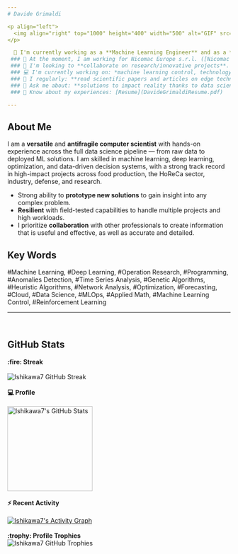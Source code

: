 ```yaml
---
# Davide Grimaldi

<p align="left">
  <img align="right" top="1000" height="400" width="500" alt="GIF" src="https://cdn.analyticsvidhya.com/wp-content/uploads/2020/02/ANN-Graph.gif">
</p>

  🔭 I'm currently working as a **Machine Learning Engineer** and as a **Research Operations Analyst**.
 ### 🏢 At the moment, I am working for Nicomac Europe s.r.l. ([Nicomac website](https://nicomac.com/)) on machine learning control projects and the use of machine learning in industrial processes.
 ### 🌱 I'm looking to **collaborate on research/innovative projects**.
 ### 💻 I'm currently working on: *machine learning control, technology transfer, deep learning models, data pipelines, deployment of AI solutions, optimization problems*.
 ### 📝 I regularly: **read scientific papers and articles on edge technologies in AI**, and **prototype new systems to deal with real problems**.
 ### 💬 Ask me about: **solutions to impact reality thanks to data science and artificial intelligence**, and **making processes more efficient through optimization algorithms**.
 ### 📄 Know about my experiences: [Resume](DavideGrimaldiResume.pdf)

---
```


## About Me

I am a **versatile** and **antifragile computer scientist** with hands-on experience across the full data science pipeline — from raw data to deployed ML solutions. I am skilled in machine learning, deep learning, optimization, and data-driven decision systems, with a strong track record in high-impact projects across food production, the HoReCa sector, industry, defense, and research.

* Strong ability to **prototype new solutions** to gain insight into any complex problem.
* **Resilient** with field-tested capabilities to handle multiple projects and high workloads.
* I prioritize **collaboration** with other professionals to create information that is useful and effective, as well as accurate and detailed.

## Key Words

#Machine Learning, #Deep Learning, #Operation Research, #Programming, #Anomalies Detection, #Time Series Analysis, #Genetic Algorithms, #Heuristic Algorithms, #Network Analysis, #Optimization, #Forecasting, #Cloud, #Data Science, #MLOps, #Applied Math, #Machine Learning Control, #Reinforcement Learning

---

<br/>

## GitHub Stats

<p align="center">
  <summary><b>:fire: Streak</b></summary>
  <br/>
  <img src="https://github-readme-streak-stats.herokuapp.com/?user=Ishikawa7&count_private=true" alt="Ishikawa7 GitHub Streak" />
  <br/><br/>
  <summary><b>💻 Profile</b></summary>
  <br/>
  <a href="https://github.com/Ishikawa7/github-readme-stats">
    <img alt="Ishikawa7's GitHub Stats" src="https://github-readme-stats.vercel.app/api?username=Ishikawa7&show_icons=true&count_private=true" height="192px"/>
  </a>
  <br/><br/>
  <summary><b>⚡ Recent Activity</b></summary>
  <br/>
  <a href="https://github.com/Ishikawa7">
    <img alt="Ishikawa7's Activity Graph" src="https://github-readme-activity-graph.vercel.app/graph?username=Ishikawa7&custom_title=Ishikawa7's%20Contribution%20Graph&theme=github" />
  </a>
  <br/><br/>
  <summary><b>:trophy: Profile Trophies</b></summary>
  <img src="https://github-profile-trophy.vercel.app/?username=Ishikawa7&layout=compact" alt="Ishikawa7 GitHub Trophies" />
</p>
